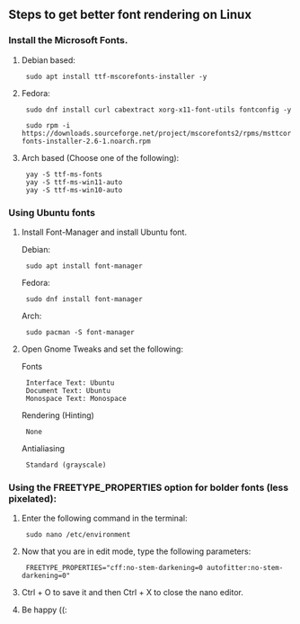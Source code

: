 <h2>Steps to get better font rendering on Linux</h2>

<h3>Install the Microsoft Fonts.</h3>

1. Debian based:
    
        sudo apt install ttf-mscorefonts-installer -y

2. Fedora:
    
        sudo dnf install curl cabextract xorg-x11-font-utils fontconfig -y

        sudo rpm -i https://downloads.sourceforge.net/project/mscorefonts2/rpms/msttcore-fonts-installer-2.6-1.noarch.rpm

3. Arch based (Choose one of the following):

        yay -S ttf-ms-fonts 
        yay -S ttf-ms-win11-auto
        yay -S ttf-ms-win10-auto


<h3>Using Ubuntu fonts</h3>

1. Install Font-Manager and install Ubuntu font.

    Debian:

        sudo apt install font-manager

    Fedora:

        sudo dnf install font-manager

    Arch:

        sudo pacman -S font-manager

2. Open Gnome Tweaks and set the following:

    Fonts
        
        Interface Text: Ubuntu
        Document Text: Ubuntu
        Monospace Text: Monospace
    
    Rendering (Hinting)
        
        None
    
    Antialiasing

        Standard (grayscale)



<h3>Using the FREETYPE_PROPERTIES option for bolder fonts (less pixelated):</h3>

1. Enter the following command in the terminal:

        sudo nano /etc/environment

2. Now that you are in edit mode, type the following parameters:

        FREETYPE_PROPERTIES="cff:no-stem-darkening=0 autofitter:no-stem-darkening=0"

3. Ctrl + O to save it and then Ctrl + X to close the nano editor.

4. Be happy ((: